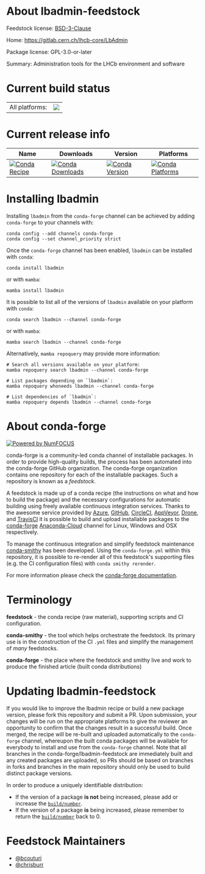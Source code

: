 About lbadmin-feedstock
=======================

Feedstock license: [BSD-3-Clause](https://github.com/conda-forge/lbadmin-feedstock/blob/main/LICENSE.txt)

Home: https://gitlab.cern.ch/lhcb-core/LbAdmin

Package license: GPL-3.0-or-later

Summary: Administration tools for the LHCb environment and software

Current build status
====================


<table><tr><td>All platforms:</td>
    <td>
      <a href="https://dev.azure.com/conda-forge/feedstock-builds/_build/latest?definitionId=10579&branchName=main">
        <img src="https://dev.azure.com/conda-forge/feedstock-builds/_apis/build/status/lbadmin-feedstock?branchName=main">
      </a>
    </td>
  </tr>
</table>

Current release info
====================

| Name | Downloads | Version | Platforms |
| --- | --- | --- | --- |
| [![Conda Recipe](https://img.shields.io/badge/recipe-lbadmin-green.svg)](https://anaconda.org/conda-forge/lbadmin) | [![Conda Downloads](https://img.shields.io/conda/dn/conda-forge/lbadmin.svg)](https://anaconda.org/conda-forge/lbadmin) | [![Conda Version](https://img.shields.io/conda/vn/conda-forge/lbadmin.svg)](https://anaconda.org/conda-forge/lbadmin) | [![Conda Platforms](https://img.shields.io/conda/pn/conda-forge/lbadmin.svg)](https://anaconda.org/conda-forge/lbadmin) |

Installing lbadmin
==================

Installing `lbadmin` from the `conda-forge` channel can be achieved by adding `conda-forge` to your channels with:

```
conda config --add channels conda-forge
conda config --set channel_priority strict
```

Once the `conda-forge` channel has been enabled, `lbadmin` can be installed with `conda`:

```
conda install lbadmin
```

or with `mamba`:

```
mamba install lbadmin
```

It is possible to list all of the versions of `lbadmin` available on your platform with `conda`:

```
conda search lbadmin --channel conda-forge
```

or with `mamba`:

```
mamba search lbadmin --channel conda-forge
```

Alternatively, `mamba repoquery` may provide more information:

```
# Search all versions available on your platform:
mamba repoquery search lbadmin --channel conda-forge

# List packages depending on `lbadmin`:
mamba repoquery whoneeds lbadmin --channel conda-forge

# List dependencies of `lbadmin`:
mamba repoquery depends lbadmin --channel conda-forge
```


About conda-forge
=================

[![Powered by
NumFOCUS](https://img.shields.io/badge/powered%20by-NumFOCUS-orange.svg?style=flat&colorA=E1523D&colorB=007D8A)](https://numfocus.org)

conda-forge is a community-led conda channel of installable packages.
In order to provide high-quality builds, the process has been automated into the
conda-forge GitHub organization. The conda-forge organization contains one repository
for each of the installable packages. Such a repository is known as a *feedstock*.

A feedstock is made up of a conda recipe (the instructions on what and how to build
the package) and the necessary configurations for automatic building using freely
available continuous integration services. Thanks to the awesome service provided by
[Azure](https://azure.microsoft.com/en-us/services/devops/), [GitHub](https://github.com/),
[CircleCI](https://circleci.com/), [AppVeyor](https://www.appveyor.com/),
[Drone](https://cloud.drone.io/welcome), and [TravisCI](https://travis-ci.com/)
it is possible to build and upload installable packages to the
[conda-forge](https://anaconda.org/conda-forge) [Anaconda-Cloud](https://anaconda.org/)
channel for Linux, Windows and OSX respectively.

To manage the continuous integration and simplify feedstock maintenance
[conda-smithy](https://github.com/conda-forge/conda-smithy) has been developed.
Using the ``conda-forge.yml`` within this repository, it is possible to re-render all of
this feedstock's supporting files (e.g. the CI configuration files) with ``conda smithy rerender``.

For more information please check the [conda-forge documentation](https://conda-forge.org/docs/).

Terminology
===========

**feedstock** - the conda recipe (raw material), supporting scripts and CI configuration.

**conda-smithy** - the tool which helps orchestrate the feedstock.
                   Its primary use is in the construction of the CI ``.yml`` files
                   and simplify the management of *many* feedstocks.

**conda-forge** - the place where the feedstock and smithy live and work to
                  produce the finished article (built conda distributions)


Updating lbadmin-feedstock
==========================

If you would like to improve the lbadmin recipe or build a new
package version, please fork this repository and submit a PR. Upon submission,
your changes will be run on the appropriate platforms to give the reviewer an
opportunity to confirm that the changes result in a successful build. Once
merged, the recipe will be re-built and uploaded automatically to the
`conda-forge` channel, whereupon the built conda packages will be available for
everybody to install and use from the `conda-forge` channel.
Note that all branches in the conda-forge/lbadmin-feedstock are
immediately built and any created packages are uploaded, so PRs should be based
on branches in forks and branches in the main repository should only be used to
build distinct package versions.

In order to produce a uniquely identifiable distribution:
 * If the version of a package **is not** being increased, please add or increase
   the [``build/number``](https://docs.conda.io/projects/conda-build/en/latest/resources/define-metadata.html#build-number-and-string).
 * If the version of a package **is** being increased, please remember to return
   the [``build/number``](https://docs.conda.io/projects/conda-build/en/latest/resources/define-metadata.html#build-number-and-string)
   back to 0.

Feedstock Maintainers
=====================

* [@bcouturi](https://github.com/bcouturi/)
* [@chrisburr](https://github.com/chrisburr/)

